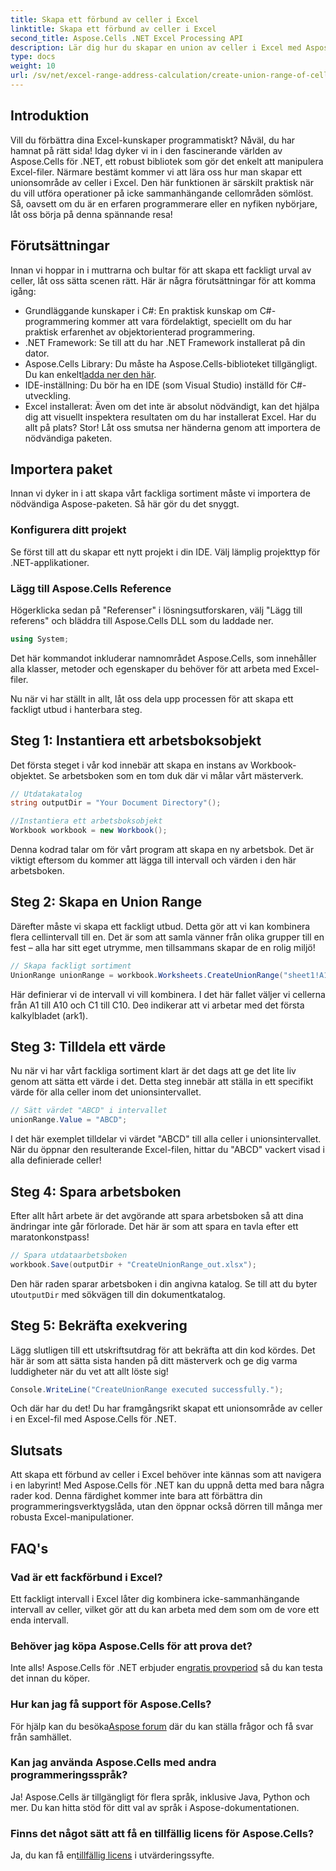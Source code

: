 ```yaml
---
title: Skapa ett förbund av celler i Excel
linktitle: Skapa ett förbund av celler i Excel
second_title: Aspose.Cells .NET Excel Processing API
description: Lär dig hur du skapar en union av celler i Excel med Aspose.Cells för .NET i enkla steg. Förbättra dina Excel-kunskaper programmatiskt.
type: docs
weight: 10
url: /sv/net/excel-range-address-calculation/create-union-range-of-cells-in-excel/
---
```

## Introduktion
Vill du förbättra dina Excel-kunskaper programmatiskt? Nåväl, du har hamnat på rätt sida! Idag dyker vi in i den fascinerande världen av Aspose.Cells för .NET, ett robust bibliotek som gör det enkelt att manipulera Excel-filer. Närmare bestämt kommer vi att lära oss hur man skapar ett unionsområde av celler i Excel. Den här funktionen är särskilt praktisk när du vill utföra operationer på icke sammanhängande cellområden sömlöst. Så, oavsett om du är en erfaren programmerare eller en nyfiken nybörjare, låt oss börja på denna spännande resa!
## Förutsättningar
Innan vi hoppar in i muttrarna och bultar för att skapa ett fackligt urval av celler, låt oss sätta scenen rätt. Här är några förutsättningar för att komma igång:
- Grundläggande kunskaper i C#: En praktisk kunskap om C#-programmering kommer att vara fördelaktigt, speciellt om du har praktisk erfarenhet av objektorienterad programmering.
- .NET Framework: Se till att du har .NET Framework installerat på din dator.
-  Aspose.Cells Library: Du måste ha Aspose.Cells-biblioteket tillgängligt. Du kan enkelt[ladda ner den här](https://releases.aspose.com/cells/net/).
- IDE-inställning: Du bör ha en IDE (som Visual Studio) inställd för C#-utveckling.
- Excel installerat: Även om det inte är absolut nödvändigt, kan det hjälpa dig att visuellt inspektera resultaten om du har installerat Excel.
Har du allt på plats? Stor! Låt oss smutsa ner händerna genom att importera de nödvändiga paketen.
## Importera paket
Innan vi dyker in i att skapa vårt fackliga sortiment måste vi importera de nödvändiga Aspose-paketen. Så här gör du det snyggt.
### Konfigurera ditt projekt
Se först till att du skapar ett nytt projekt i din IDE. Välj lämplig projekttyp för .NET-applikationer.
### Lägg till Aspose.Cells Reference
Högerklicka sedan på "Referenser" i lösningsutforskaren, välj "Lägg till referens" och bläddra till Aspose.Cells DLL som du laddade ner. 
```csharp
using System;
```
Det här kommandot inkluderar namnområdet Aspose.Cells, som innehåller alla klasser, metoder och egenskaper du behöver för att arbeta med Excel-filer.

Nu när vi har ställt in allt, låt oss dela upp processen för att skapa ett fackligt utbud i hanterbara steg.
## Steg 1: Instantiera ett arbetsboksobjekt
Det första steget i vår kod innebär att skapa en instans av Workbook-objektet. Se arbetsboken som en tom duk där vi målar vårt mästerverk.
```csharp
// Utdatakatalog
string outputDir = "Your Document Directory"();

//Instantiera ett arbetsboksobjekt
Workbook workbook = new Workbook();
```
Denna kodrad talar om för vårt program att skapa en ny arbetsbok. Det är viktigt eftersom du kommer att lägga till intervall och värden i den här arbetsboken.
## Steg 2: Skapa en Union Range
Därefter måste vi skapa ett fackligt utbud. Detta gör att vi kan kombinera flera cellintervall till en. Det är som att samla vänner från olika grupper till en fest – alla har sitt eget utrymme, men tillsammans skapar de en rolig miljö!
```csharp
// Skapa fackligt sortiment
UnionRange unionRange = workbook.Worksheets.CreateUnionRange("sheet1!A1:A10,sheet1!C1:C10", 0);
```
 Här definierar vi de intervall vi vill kombinera. I det här fallet väljer vi cellerna från A1 till A10 och C1 till C10. De`0` indikerar att vi arbetar med det första kalkylbladet (ark1).
## Steg 3: Tilldela ett värde
Nu när vi har vårt fackliga sortiment klart är det dags att ge det lite liv genom att sätta ett värde i det. Detta steg innebär att ställa in ett specifikt värde för alla celler inom det unionsintervallet.
```csharp
// Sätt värdet "ABCD" i intervallet
unionRange.Value = "ABCD";
```
I det här exemplet tilldelar vi värdet "ABCD" till alla celler i unionsintervallet. När du öppnar den resulterande Excel-filen, hittar du "ABCD" vackert visad i alla definierade celler!
## Steg 4: Spara arbetsboken
Efter allt hårt arbete är det avgörande att spara arbetsboken så att dina ändringar inte går förlorade. Det här är som att spara en tavla efter ett maratonkonstpass!
```csharp
// Spara utdataarbetsboken
workbook.Save(outputDir + "CreateUnionRange_out.xlsx");
```
 Den här raden sparar arbetsboken i din angivna katalog. Se till att du byter ut`outputDir` med sökvägen till din dokumentkatalog. 
## Steg 5: Bekräfta exekvering
Lägg slutligen till ett utskriftsutdrag för att bekräfta att din kod kördes. Det här är som att sätta sista handen på ditt mästerverk och ge dig varma luddigheter när du vet att allt löste sig!
```csharp
Console.WriteLine("CreateUnionRange executed successfully.");
```
Och där har du det! Du har framgångsrikt skapat ett unionsområde av celler i en Excel-fil med Aspose.Cells för .NET.
## Slutsats
Att skapa ett förbund av celler i Excel behöver inte kännas som att navigera i en labyrint! Med Aspose.Cells för .NET kan du uppnå detta med bara några rader kod. Denna färdighet kommer inte bara att förbättra din programmeringsverktygslåda, utan den öppnar också dörren till många mer robusta Excel-manipulationer. 

## FAQ's
### Vad är ett fackförbund i Excel?
Ett fackligt intervall i Excel låter dig kombinera icke-sammanhängande intervall av celler, vilket gör att du kan arbeta med dem som om de vore ett enda intervall.
### Behöver jag köpa Aspose.Cells för att prova det?
 Inte alls! Aspose.Cells för .NET erbjuder en[gratis provperiod](https://releases.aspose.com/) så du kan testa det innan du köper.
### Hur kan jag få support för Aspose.Cells?
 För hjälp kan du besöka[Aspose forum](https://forum.aspose.com/c/cells/9) där du kan ställa frågor och få svar från samhället.
### Kan jag använda Aspose.Cells med andra programmeringsspråk?
Ja! Aspose.Cells är tillgängligt för flera språk, inklusive Java, Python och mer. Du kan hitta stöd för ditt val av språk i Aspose-dokumentationen.
### Finns det något sätt att få en tillfällig licens för Aspose.Cells?
 Ja, du kan få en[tillfällig licens](https://purchase.aspose.com/temporary-license/) i utvärderingssyfte.